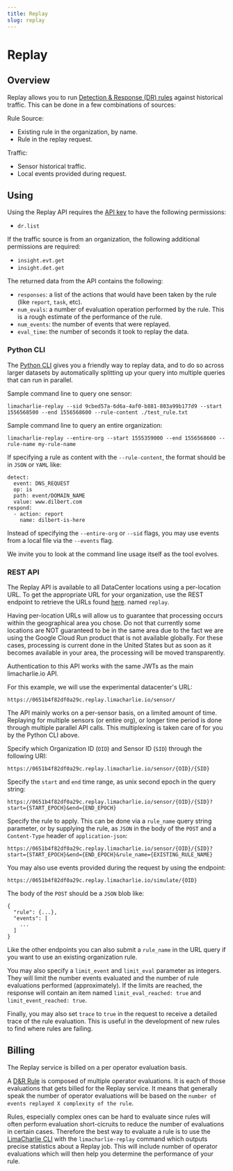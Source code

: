 ```yaml
---
title: Replay
slug: replay
---
```


# Replay

## Overview
Replay allows you to run [Detection & Response (DR) rules](dr.md) against historical traffic.
This can be done in a few combinations of sources:

Rule Source:

* Existing rule in the organization, by name.
* Rule in the replay request.

Traffic:

* Sensor historical traffic.
* Local events provided during request.

## Using

Using the Replay API requires the [API key](api_keys.md) to have the following permissions:

* `dr.list`

If the traffic source is from an organization, the following additional permissions are required:

* `insight.evt.get`
* `insight.det.get`

The returned data from the API contains the following:

* `responses`: a list of the actions that would have been taken by the rule (like `report`, `task`, etc).
* `num_evals`: a number of evaluation operation performed by the rule. This is a rough estimate of the performance of the rule.
* `num_events`: the number of events that were replayed.
* `eval_time`: the number of seconds it took to replay the data.

### Python CLI
The [Python CLI](https://github.com/refractionPOINT/python-limacharlie) gives you a friendly way to replay data, and to do so across larger datasets
by automatically splitting up your query into multiple queries that can run in parallel.

Sample command line to query one sensor:
```
limacharlie-replay --sid 9cbed57a-6d6a-4af0-b881-803a99b177d9 --start 1556568500 --end 1556568600 --rule-content ./test_rule.txt
```

Sample command line to query an entire organization:
```
limacharlie-replay --entire-org --start 1555359000 --end 1556568600 --rule-name my-rule-name
```

If specifying a rule as content with the `--rule-content`, the format should be
in `JSON` or `YAML` like:
```
detect:
  event: DNS_REQUEST
  op: is
  path: event/DOMAIN_NAME
  value: www.dilbert.com
respond:
  - action: report
    name: dilbert-is-here
```

Instead of specifying the `--entire-org` or `--sid` flags, you may use events from
a local file via the `--events` flag.

We invite you to look at the command line usage itself as the tool evolves.

### REST API
The Replay API is available to all DataCenter locations using a per-location URL.
To get the appropriate URL for your organization, use the REST endpoint to
retrieve the URLs found [here](https://api.limacharlie.io/static/swagger/#/LimaCharlie_Cloud/get_orgs__oid__url).
named `replay`.

Having per-location URLs will allow us to guarantee that processing occurs within the
geographical area you chose. Do not that currently some locations are NOT guaranteed
to be in the same area due to the fact we are using the Google Cloud Run product that
is not available globally. For these cases, processing is current done in the United States
but as soon as it becomes available in your area, the processing will be moved transparently.

Authentication to this API works with the same JWTs as the main limacharlie.io API.

For this example, we will use the experimental datacenter's URL:
```
https://0651b4f82df0a29c.replay.limacharlie.io/sensor/
```

The API mainly works on a per-sensor basis, on a limited amount of time. Replaying for
multiple sensors (or entire org), or longer time period is done through multiple
parallel API calls. This multiplexing is taken care of for you by the Python CLI above.

Specify which Organization ID (`OID`) and Sensor ID (`SID`) through the following URI:
```
https://0651b4f82df0a29c.replay.limacharlie.io/sensor/{OID}/{SID}
```

Specify the `start` and `end` time range, as unix second epoch in the query string:
```
https://0651b4f82df0a29c.replay.limacharlie.io/sensor/{OID}/{SID}?start={START_EPOCH}&end={END_EPOCH}
```

Specify the rule to apply. This can be done via a `rule_name` query string parameter, or
by supplying the rule, as `JSON` in the body of the `POST` and a `Content-Type` header of `application-json`:
```
https://0651b4f82df0a29c.replay.limacharlie.io/sensor/{OID}/{SID}?start={START_EPOCH}&end={END_EPOCH}&rule_name={EXISTING_RULE_NAME}
```

You may also use events provided during the request by using the endpoint:
```
https://0651b4f82df0a29c.replay.limacharlie.io/simulate/{OID}
```
The body of the `POST` should be a `JSON` blob like:
```
{
  "rule": {...},
  "events": [
    ...
  ]
}
```
Like the other endpoints you can also submit a `rule_name` in the URL query if you want
to use an existing organization rule.

You may also specify a `limit_event` and `limit_eval` parameter as integers. They will limit the number events evaluated
and the number of rule evaluations performed (approximately). If the limits are reached, the response will contain an
item named `limit_eval_reached: true` and `limit_event_reached: true`.

Finally, you may also set `trace` to `true` in the request to receive a detailed trace of the rule evaluation. This is
useful in the development of new rules to find where rules are failing.

## Billing
The Replay service is billed on a per operator evaluation basis.

A [D&R Rule](dr.md) is composed of multiple operator evaluations. It is each of those evaluations that gets
billed for the Replay service. It means that generally speak the number of operator evaluations will be based
on the `number of events replayed X complexity of the rule`.

Rules, especially complex ones can be hard to evaluate since rules will often perform evaluation short-cicruits
to reduce the number of evaluations in certain cases. Therefore the best way to evaluate a rule is to use the
[LimaCharlie CLI](https://github.com/refractionPOINT/python-limacharlie/) with the `limacharlie-replay` command
which outputs precise statistics about a Replay job. This will include number of operator evaluations which will
then help you determine the performance of your rule.
